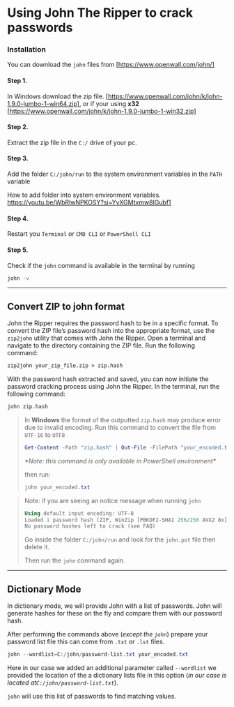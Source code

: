 # Using John The Ripper to crack passwords

### Installation

You can download the `john` files from [https://www.openwall.com/john/]

#### Step 1.

In Windows download the zip file. [https://www.openwall.com/john/k/john-1.9.0-jumbo-1-win64.zip], or if your using **x32** [https://www.openwall.com/john/k/john-1.9.0-jumbo-1-win32.zip]

#### Step 2.

Extract the zip file in the `C:/` drive of your pc.

#### Step 3.

Add the folder `C:/john/run` to the system environment variables in the `PATH` variable

How to add folder into system environment variables. https://youtu.be/WbRlwNPKOSY?si=YvXGMtxmw8lGubf1

#### Step 4.

Restart you `Terminal` or `CMD CLI` or `PowerShell CLI`

#### Step 5.

Check if the `john` command is available in the terminal by  running

```cmd
john -v
```

***

## Convert ZIP to john format

John the Ripper requires the password hash to be in a specific format. To convert the ZIP file’s password hash into the appropriate format, use the `zip2john` utility that comes with John the Ripper. Open a terminal and navigate to the directory containing the ZIP file. Run the following command:

```cmd
zip2john your_zip_file.zip > zip.hash
```

With the password hash extracted and saved, you can now initiate the password cracking process using John the Ripper. In the terminal, run the following command:

```cmd
john zip.hash
```

> In **Windows** the format of the outputted `zip.hash` may produce error due to invalid encoding.  Run this command to convert the file from `UTF-16` to `UTF8`
>
> ```powershell
> Get-Content -Path "zip.hash" | Out-File -FilePath "your_encoded.txt" -Encoding utf8
> ```
>
> *\*Note: this command is only available in PowerShell environment\**
>
> then run:
>
> ```powershell
> john your_encoded.txt
> ```

> Note: if you are seeing an notice message when running `john`
>
> ```powershell
> Using default input encoding: UTF-8
> Loaded 1 password hash (ZIP, WinZip [PBKDF2-SHA1 256/256 AVX2 8x])
> No password hashes left to crack (see FAQ)
> ```
>
> Go inside the folder `C:/john/run` and look for the `john.pot` file then delete it.
>
> Then run the `john` command again.

***

## Dictionary Mode

In dictionary mode, we will provide John with a list of passwords. John will generate hashes for these on the fly and compare them with our password hash.

After performing the commands above (*except the `john`*) prepare your password list file this can come from `.txt` or `.lst` files.

```powershell
john --wordlist=C:/john/password-list.txt your_encoded.txt
```

Here in our case we added an additional parameter called `--wordlist` we provided the location of the a dictionary lists file in this option (*in our case is located at`C:/john/password-list.txt`*).

`john` will use this list of passwords to find matching values.

